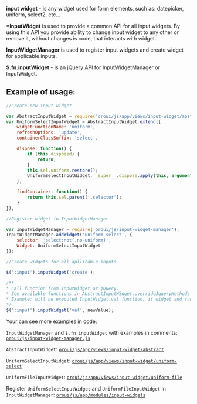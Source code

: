 **input widget** - is any widget used for form elements, such as: datepicker, uniform, select2, etc...

**\*InputWidget** is used to provide a common API for all input widgets.
By using this API you provide ability to change input widget to any other or remove it, without changes is code, that interacts with widget.

**InputWidgetManager** is used to register input widgets and create widget for applicable inputs.

**$.fn.inputWidget** - is an jQuery API for InputWidgetManager or InputWidget.

Example of usage:
-------------------

```javascript
//Create new input widget

var AbstractInputWidget = require('oroui/js/app/views/input-widget/abstract');
var UniformSelectInputWidget = AbstractInputWidget.extend({
    widgetFunctionName: 'uniform',
    refreshOptions: 'update',
    containerClassSuffix: 'select',

    dispose: function() {
        if (this.disposed) {
            return;
        }
        this.$el.uniform.restore();
        UniformSelectInputWidget.__super__.dispose.apply(this, arguments);
    },

    findContainer: function() {
        return this.$el.parent('.selector');
    }
});

//Register widget in InputWidgetManager

var InputWidgetManager = require('oroui/js/input-widget-manager');
InputWidgetManager.addWidget('uniform-select', {
    selector: 'select:not(.no-uniform)',
    Widget: UniformSelectInputWidget
});

//Create widgets for all apllicable inputs

$(':input').inputWidget('create');

/**
* Call function from InputWidget or jQuery.
* See available functions in AbstractInputWidget.overrideJqueryMethods
* Example: will be executed InputWidget.val function, if widget and function exists, or $.val function.
*/
$(':input').inputWidget('val', newValue);
```

Your can see more examples in code:

`InputWidgetManager` and `$.fn.inputWidget` with examples in comments: [`oroui/js/input-widget-manager.js`](../../public/js/input-widget-manager.js)

`AbstractInputWidget`: [`oroui/js/app/views/input-widget/abstract`](../../public/js/app/views/input-widget/abstract.js)

`UniformSelectInputWidget`: [`oroui/js/app/views/input-widget/uniform-select`](../../public/js/app/views/input-widget/uniform-select.js)

`UniformFileInputWidget`: [`oroui/js/app/views/input-widget/uniform-file`](../../public/js/app/views/input-widget/uniform-file.js)

Register `UniformSelectInputWidget` and `UniformFileInputWidget` in `InputWidgetManager`: [`oroui/js/app/modules/input-widgets`](../../public/js/app/modules/input-widgets.js)
